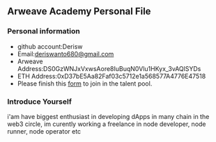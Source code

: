 ## Arweave Academy Personal File

### Personal information

- github account:Derisw
- Email:deriswanto680@gmail.com
- Arweave Address:DS0GzWNJxVxwsAore8IuBuqN0Vlu1HKyx_3vAQlSYDs
- ETH Address:0xD37bE5Aa82Faf03c5712e1a568577A4776E47518 
- Please finish this [form](https://docs.google.com/forms/d/e/1FAIpQLSfWA5fIIcBgmRppm3jNz5vmf9Mai_QMVil-2pO4r7YKn_Zhtw/viewform?usp=sf_link) to join in the talent pool.

### Introduce Yourself
 i'am have biggest enthusiast in developing dApps in many chain in the web3 circle, im curently working a freelance in node developer, node runner, node operator etc
